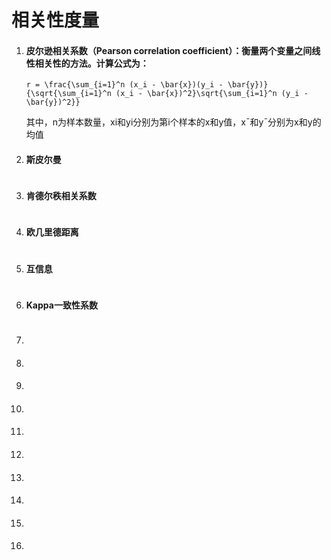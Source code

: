# 相关性度量



1. #### 皮尔逊相关系数（Pearson correlation coefficient）：衡量两个变量之间线性相关性的方法。计算公式为：

   ```la
   r = \frac{\sum_{i=1}^n (x_i - \bar{x})(y_i - \bar{y})}{\sqrt{\sum_{i=1}^n (x_i - \bar{x})^2}\sqrt{\sum_{i=1}^n (y_i - \bar{y})^2}}
   ```

   其中，n为样本数量，xi和yi分别为第i个样本的x和y值，xˉ和yˉ分别为x和y的均值

   

   

2. #### 斯皮尔曼

   ```la
   ```

   

   

3. #### 肯德尔秩相关系数

   ```la
   ```

   

   

4. #### 欧几里德距离

   ```latex
   ```

   

   

5. #### 互信息

   ```latex
   ```

   

   

6. #### Kappa一致性系数

   ```latex
   ```

   

   

   

   

   

7. #### 

   ```latex
   ```

   

   

   

   

8. #### 

   ```latex
   ```

   

   

   

9. #### 

   

   ```latex
   ```

   

   

   

10. #### 

    

    ```latex
    ```

    

    

    

11. #### 

    ```latex
    ```

    

    

    

    

12. #### 

    ```latex
    ```

    

    

    

    

13. #### 

    

    

    ```latex
    ```

    

    

    

    

14. #### 

    

    

    ```latex
    ```

    

    

    

15. #### 

    

    

    ```latex
    ```

    

    

    

    

16. #### 

    ```latex
    
    
    ```

    